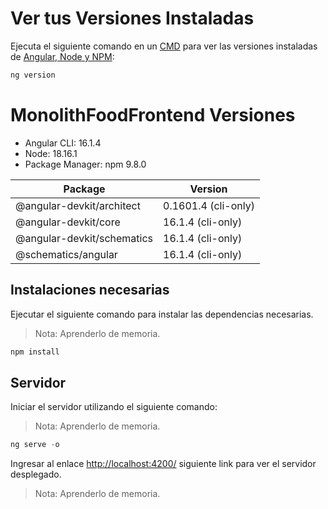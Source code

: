 # Ver tus Versiones Instaladas

Ejecuta el siguiente comando en un [CMD]() para ver las versiones instaladas de [Angular, Node y NPM]():

```powershell
ng version
```

# MonolithFoodFrontend Versiones

- Angular CLI: 16.1.4
- Node: 18.16.1
- Package Manager: npm 9.8.0

| Package                    | Version             |
| -------------------------- | ------------------- |
| @angular-devkit/architect  | 0.1601.4 (cli-only) |
| @angular-devkit/core       | 16.1.4 (cli-only)   |
| @angular-devkit/schematics | 16.1.4 (cli-only)   |
| @schematics/angular        | 16.1.4 (cli-only)   |

## Instalaciones necesarias

Ejecutar el siguiente comando para instalar las dependencias necesarias.

> Nota: Aprenderlo de memoria.

```powershell
npm install
```

## Servidor

Iniciar el servidor utilizando el siguiente comando:

> Nota: Aprenderlo de memoria.

```powershell
ng serve -o
```

Ingresar al enlace [http://localhost:4200/](http://localhost:4200/) siguiente link para ver el servidor desplegado.

> Nota: Aprenderlo de memoria.
